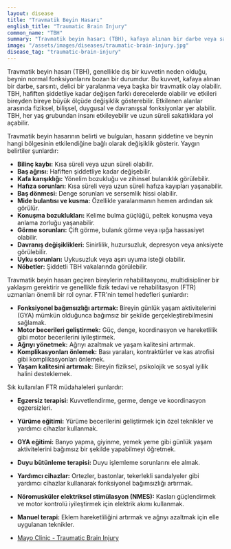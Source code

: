 ```yaml
---
layout: disease
title: "Travmatik Beyin Hasarı"
english_title: "Traumatic Brain Injury"
common_name: "TBH"
summary: "Travmatik beyin hasarı (TBH), kafaya alınan bir darbe veya sarsıntı sonucu beyin fonksiyonlarında geçici veya kalıcı değişikliklere neden olan bir durumdur."
image: "/assets/images/diseases/traumatic-brain-injury.jpg"
disease_tag: "traumatic-brain-injury"
---
```






Travmatik beyin hasarı (TBH), genellikle dış bir kuvvetin neden olduğu, beynin normal fonksiyonlarını bozan bir durumdur. Bu kuvvet, kafaya alınan bir darbe, sarsıntı, delici bir yaralanma veya başka bir travmatik olay olabilir. TBH, hafiften şiddetliye kadar değişen farklı derecelerde olabilir ve etkileri bireyden bireye büyük ölçüde değişiklik gösterebilir. Etkilenen alanlar arasında fiziksel, bilişsel, duygusal ve davranışsal fonksiyonlar yer alabilir. TBH, her yaş grubundan insanı etkileyebilir ve uzun süreli sakatlıklara yol açabilir.


Travmatik beyin hasarının belirti ve bulguları, hasarın şiddetine ve beynin hangi bölgesinin etkilendiğine bağlı olarak değişiklik gösterir. Yaygın belirtiler şunlardır:

*   **Bilinç kaybı:** Kısa süreli veya uzun süreli olabilir.
*   **Baş ağrısı:** Hafiften şiddetliye kadar değişebilir.
*   **Kafa karışıklığı:** Yönelim bozukluğu ve zihinsel bulanıklık görülebilir.
*   **Hafıza sorunları:** Kısa süreli veya uzun süreli hafıza kayıpları yaşanabilir.
*   **Baş dönmesi:** Denge sorunları ve sersemlik hissi olabilir.
*   **Mide bulantısı ve kusma:** Özellikle yaralanmanın hemen ardından sık görülür.
*   **Konuşma bozuklukları:** Kelime bulma güçlüğü, peltek konuşma veya anlama zorluğu yaşanabilir.
*   **Görme sorunları:** Çift görme, bulanık görme veya ışığa hassasiyet olabilir.
*   **Davranış değişiklikleri:** Sinirlilik, huzursuzluk, depresyon veya anksiyete görülebilir.
*   **Uyku sorunları:** Uykusuzluk veya aşırı uyuma isteği olabilir.
*   **Nöbetler:** Şiddetli TBH vakalarında görülebilir.


Travmatik beyin hasarı geçiren bireylerin rehabilitasyonu, multidisipliner bir yaklaşım gerektirir ve genellikle fizik tedavi ve rehabilitasyon (FTR) uzmanları önemli bir rol oynar. FTR'nin temel hedefleri şunlardır:

*   **Fonksiyonel bağımsızlığı artırmak:** Bireyin günlük yaşam aktivitelerini (GYA) mümkün olduğunca bağımsız bir şekilde gerçekleştirebilmesini sağlamak.
*   **Motor becerileri geliştirmek:** Güç, denge, koordinasyon ve hareketlilik gibi motor becerilerini iyileştirmek.
*   **Ağrıyı yönetmek:** Ağrıyı azaltmak ve yaşam kalitesini artırmak.
*   **Komplikasyonları önlemek:** Bası yaraları, kontraktürler ve kas atrofisi gibi komplikasyonları önlemek.
*   **Yaşam kalitesini artırmak:** Bireyin fiziksel, psikolojik ve sosyal iyilik halini desteklemek.

Sık kullanılan FTR müdahaleleri şunlardır:

*   **Egzersiz terapisi:** Kuvvetlendirme, germe, denge ve koordinasyon egzersizleri.
*   **Yürüme eğitimi:** Yürüme becerilerini geliştirmek için özel teknikler ve yardımcı cihazlar kullanmak.
*   **GYA eğitimi:** Banyo yapma, giyinme, yemek yeme gibi günlük yaşam aktivitelerini bağımsız bir şekilde yapabilmeyi öğretmek.
*   **Duyu bütünleme terapisi:** Duyu işlemleme sorunlarını ele almak.
*   **Yardımcı cihazlar:** Ortezler, bastonlar, tekerlekli sandalyeler gibi yardımcı cihazlar kullanarak fonksiyonel bağımsızlığı artırmak.
*   **Nöromusküler elektriksel stimülasyon (NMES):** Kasları güçlendirmek ve motor kontrolü iyileştirmek için elektrik akımı kullanmak.
*   **Manuel terapi:** Eklem hareketliliğini artırmak ve ağrıyı azaltmak için elle uygulanan teknikler.


*   [Mayo Clinic - Traumatic Brain Injury](https://www.mayoclinic.org/diseases-conditions/traumatic-brain-injury/symptoms-causes/syc-20378557)